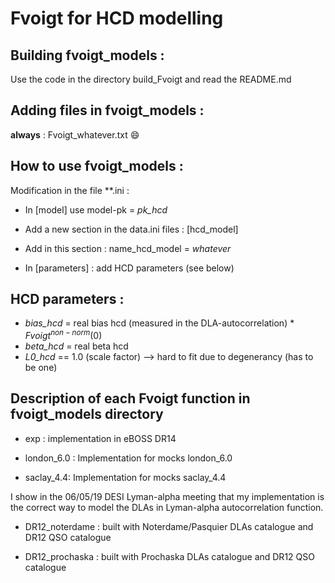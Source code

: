 # Fvoigt for HCD modelling

## Building fvoigt_models :

Use the code in the directory build_Fvoigt and read the README.md

## Adding files in fvoigt_models :

**always** : Fvoigt_whatever.txt  :smile:

## How to use fvoigt_models :

Modification in the file **.ini :

* In [model] use model-pk = *pk_hcd*

* Add a new section in the data.ini files : [hcd_model]

* Add in this section : name_hcd_model = *whatever*

* In [parameters] : add HCD parameters (see below)

## HCD parameters :

* *bias_hcd* = real bias hcd (measured in the DLA-autocorrelation) * $Fvoigt^{non-norm}(0)$
* *beta_hcd* = real beta hcd
* *L0_hcd* == 1.0 (scale factor) --> hard to fit due to degenerancy (has to be one)

## Description of each Fvoigt function in fvoigt_models directory

* exp : implementation in eBOSS DR14

* london_6.0 : Implementation for mocks london_6.0

* saclay_4.4: Implementation for mocks saclay_4.4

I show in the 06/05/19 DESI Lyman-alpha meeting that my implementation is the correct way to model the DLAs in Lyman-alpha autocorrelation function.

* DR12_noterdame : built with Noterdame/Pasquier DLAs catalogue and DR12 QSO catalogue

* DR12_prochaska : built with Prochaska DLAs catalogue and DR12 QSO catalogue
